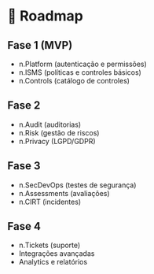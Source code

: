 # 🚀 Roadmap

## Fase 1 (MVP)
- n.Platform (autenticação e permissões)
- n.ISMS (políticas e controles básicos)
- n.Controls (catálogo de controles)

## Fase 2
- n.Audit (auditorias)
- n.Risk (gestão de riscos)
- n.Privacy (LGPD/GDPR)

## Fase 3
- n.SecDevOps (testes de segurança)
- n.Assessments (avaliações)
- n.CIRT (incidentes)

## Fase 4
- n.Tickets (suporte)
- Integrações avançadas
- Analytics e relatórios 